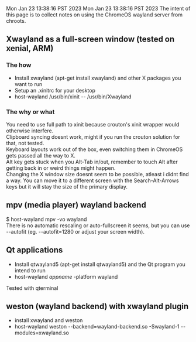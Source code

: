 Mon Jan 23 13:38:16 PST 2023
Mon Jan 23 13:38:16 PST 2023
The intent of this page is to collect notes on using the ChromeOS wayland server from chroots.

## Xwayland as a full-screen window (tested on xenial, ARM) ##
### The how
 - Install xwayland (apt-get install xwayland) and other X packages you want to run  
 - Setup an .xinitrc for your desktop  
 - host-wayland /usr/bin/xinit -- /usr/bin/Xwayland
### The why or what
You need to use full path to xinit because crouton's xinit wrapper would otherwise interfere.  
Clipboard syncing doesnt work, might if you run the crouton solution for that, not tested.  
Keyboard layouts work out of the box, even switching them in ChromeOS gets passed all the way to X.  
Alt key gets stuck when you Alt-Tab in/out, remember to touch Alt after getting back in or weird things might happen.  
Changing the X window size doesnt seem to be possible, atleast i didnt find a way. You can move it to a different screen with the Search-Alt-Arrows keys but it will stay the size of the primary display.

## mpv (media player) wayland backend
$ host-wayland mpv -vo wayland  
There is no automatic rescaling or auto-fullscreen it seems, but you can use --autofit (eg. --autofit=1280 or adjust your screen width).

## Qt applications ##
 - Install qtwayland5 (apt-get install qtwayland5) and the Qt program you intend to run
 - host-wayland *appname* -platform wayland

Tested with qterminal

## weston (wayland backend) with xwayland plugin
 - install xwayland and weston
 - host-wayland weston --backend=wayland-backend.so -Swayland-1 --modules=xwayland.so